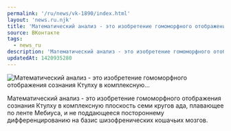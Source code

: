 ```yaml
---
permalink: '/ru/news/vk-1890/index.html'
layout: 'news.ru.njk'
title: 'Математический анализ - это изобретение гомоморфного отображения сознания Ктулху в комплексную…'
source: ВКонтакте
tags:
  - news_ru
description: 'Математический анализ - это изобретение гомоморфного отображения сознания Ктулху в комплексную…'
updatedAt: 1420935280
---
```

![Математический анализ - это изобретение гомоморфного отображения сознания Ктулху в комплексную…](https://sun9-63.userapi.com/impf/c622321/v622321833/14378/YGULEK8wM9I.jpg?size=520x390&quality=96&proxy=1&sign=3bf983fc723d8a2e618cbc527aca1f57&c_uniq_tag=ARwpg_PMEkU3Q4KFmBwKIRuyyW6bafr_Fvw4QFLLKRE&type=album)

Математический анализ - это изобретение гомоморфного отображения сознания Ктулху в комплексную плоскость семи кругов ада, плавающее по ленте Мебиуса, и не поддающееся постороннему дифференцированию на базис шизофренических кошачьих мозгов.
